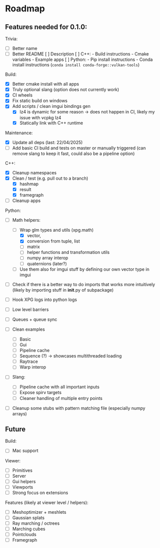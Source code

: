 # Roadmap

## Features needed for 0.1.0:

Trivia:
- [ ] Better name
- [ ] Better README
    [ ] Description
    [ ] C++:
        - Build instructions
        - Cmake variables
        - Example apps
    [ ] Python:
        - Pip install instructions
        - Conda install instructions (`conda install conda-forge::vulkan-tools`)

Build:
- [x] Better cmake install with all apps
- [x] Truly optional slang (option does not currently work)
- [x] CI wheels
- [x] Fix static build on windows
- [x] Add scripts / clean imgui bindings gen
    - [x] lz4 is dynamic for some reason -> does not happen in CI, likely my issue with vcpkg lz4
    - [x] Statically link with C++ runtime

Maintenance:
- [x] Update all deps (last: 22/04/2025)
- [ ] Add basic CI build and tests on master or manually triggered (can remove slang to keep it fast, could also be a pipeline option)

C++:
- [x] Cleanup namespaces
- [x] Clean / test (e.g. pull out to a branch)
    - [x] hashmap
    - [x] result
    - [x] framegraph
- [ ] Cleanup apps

Python:
- [ ] Math helpers:
    - [ ] Wrap glm types and utils (xpg.math)
        - [x] vector,
        - [x] conversion from tuple, list
        - [ ] matrix
        - [ ] helper functions and transformation utils
        - [ ] numpy array interop
        - [ ] quaternions (later?)
    - [ ] Use them also for imgui stuff by defining our own vector type in imgui
- [ ] Check if there is a better way to do imports that works more intuitively
      (likely by importing stuff in __init__.py of subpackage)
- [ ] Hook XPG logs into python logs
- [ ] Low level barriers
- [ ] Queues + queue sync
- [ ] Clean examples
    - [ ] Basic
    - [ ] Gui
    - [ ] Pipeline cache
    - [ ] Sequence (?) -> showcases multithreaded loading
    - [ ] Raytrace
    - [ ] Warp interop
- [ ] Slang:
    - [ ] Pipeline cache with all important inputs
    - [ ] Expose spirv targets
    - [ ] Cleaner handling of multiple entry points
- [ ] Cleanup some stubs with pattern matching file (especially numpy arrays)


## Future

Build:
- [ ] Mac support

Viewer:
- [ ] Primitives
- [ ] Server
- [ ] Gui helpers
- [ ] Viewports
- [ ] Strong focus on extensions

Features (likely at viewer level / helpers):
- [ ] Meshoptimizer + meshlets
- [ ] Gaussian splats
- [ ] Ray marching / octrees
- [ ] Marching cubes
- [ ] Pointclouds
- [ ] Framegraph